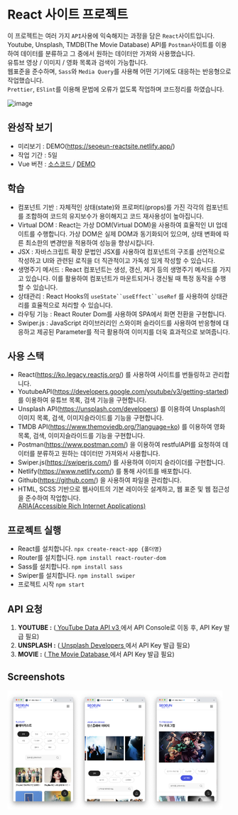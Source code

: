 # React 사이트 프로젝트

이 프로젝트는 여러 가지 `API`사용에 익숙해지는 과정을 담은 `React`사이트입니다.<br/>
Youtube, Unsplash, TMDB(The Movie Database) API를
`Postman`사이트를 이용하여 데이터를 분류하고 그 중에서 원하는 데이터만 가져와 사용했습니다.<br/>
유튜브 영상 / 이미지 / 영화 목록과 검색이 가능합니다.<br/>
웹표준을 준수하며, `Sass`와 `Media Query`를 사용해 어떤 기기에도 대응하는 반응형으로 작업했습니다.<br/>
`Prettier`, `ESlint`를 이용해 문법에 오류가 없도록 작업하며 코드정리를 하였습니다.

![image](https://github.com/SeoeunCho/site2023-react/blob/main/src/assets/img/scrrenshot/site2023-react-screenshot.png)

## 완성작 보기

- 미리보기 : DEMO(https://seoeun-reactsite.netlify.app/)
- 작업 기간 : 5일
- Vue 버전 : [ 소스코드 ](https://github.com/SeoeunCho/site2023-vue) / [DEMO](https://seoeun-vuesite.netlify.app/)

## 학습

- 컴포넌트 기반 : 자체적인 상태(state)와 프로퍼티(props)를 가진 각각의 컴포넌트를 조합하여 코드의 유지보수가 용이해지고 코드 재사용성이 높아집니다.
- Virtual DOM : React는 가상 DOM(Virtual DOM)을 사용하여 효율적인 UI 업데이트를 수행합니다. 가상 DOM은 실제 DOM과 동기화되어 있으며, 상태 변화에 따른 최소한의 변경만을 적용하여 성능을 향상시킵니다.
- JSX : 자바스크립트 확장 문법인 JSX를 사용하여 컴포넌트의 구조를 선언적으로 작성하고 UI와 관련된 로직을 더 직관적이고 가독성 있게 작성할 수 있습니다.
- 생명주기 메서드 : React 컴포넌트는 생성, 갱신, 제거 등의 생명주기 메서드를 가지고 있습니다. 이를 활용하여 컴포넌트가 마운트되거나 갱신될 때 특정 동작을 수행할 수 있습니다.
- 상태관리 : React Hooks의 `useState``useEffect``useRef` 를 사용하여 상태관리를 효율적으로 처리할 수 있습니다.
- 라우팅 기능 : React Router Dom를 사용하여 SPA에서 화면 전환을 구현합니다.
- Swiper.js : JavaScript 라이브러리인 스와이퍼 슬라이드를 사용하여 반응형에 대응하고 제공된 Parameter를 적극 활용하여 이미지를 더욱 효과적으로 보여줍니다.


## 사용 스택

- React(https://ko.legacy.reactjs.org/) 를 사용하여 사이트를 번들링하고 관리합니다.
- YoutubeAPI(https://developers.google.com/youtube/v3/getting-started) 를 이용하여 유튜브 목록, 검색 기능을 구현합니다.
- Unsplash API(https://unsplash.com/developers) 를 이용하여 Unsplash의 이미지 목록, 검색, 이미지슬라이드를 기능을 구현합니다.
- TMDB API(https://www.themoviedb.org/?language=ko) 를 이용하여 영화 목록, 검색, 이미지슬라이드를 기능을 구현합니다.
- Postman(https://www.postman.com/) 을 이용하여 restfulAPI를 요청하여 데이터를 분류하고 원하는 데이터만 가져와서 사용합니다.
- Swiper.js(https://swiperjs.com/) 를 사용하여 이미지 슬라이더를 구현합니다.
- Netlify(https://www.netlify.com/) 를 통해 사이트를 배포합니다.
- Github(https://github.com/) 을 사용하여 파일을 관리합니다.
- HTML, SCSS 기반으로 웹사이트의 기본 레이아웃 설계하고, 웹 표준 및 웹 접근성을 준수하여 작업합니다. <br />
  [ARIA(Accessible Rich Internet Applications)](https://developer.mozilla.org/en-US/docs/Web/Accessibility/ARIA/Roles)

## 프로젝트 실행

- React를 설치합니다. `npx create-react-app {폴더명}`
- Router를 설치합니다. `npm install react-router-dom`
- Sass를 설치합니다. `npm install sass`
- Swiper를 설치합니다. `npm install swiper`
- 프로젝트 시작 `npm start`

## API 요청

1. **YOUTUBE :** ([ YouTube Data API v3 ](https://developers.google.com/youtube/v3/getting-started)에서 API Console로 이동 후, API Key 발급 필요)
2. **UNSPLASH :** ([ Unsplash Developers ](https://unsplash.com/developers/)에서 API Key 발급 필요)
3. **MOVIE :** ([ The Movie Database ](https://www.themoviedb.org/?language=ko)에서 API Key 발급 필요)

## Screenshots

<div style="display: flex;">
  <img src="https://github.com/SeoeunCho/site2023-react/blob/main/src/assets/img/scrrenshot/site2023-react-mobile01.png" alt="image" width="32%" height="auto">
  <img src="https://github.com/SeoeunCho/site2023-react/blob/main/src/assets/img/scrrenshot/site2023-react-mobile02.png" alt="image" width="32%" height="auto">
  <img src="https://github.com/SeoeunCho/site2023-react/blob/main/src/assets/img/scrrenshot/site2023-react-mobile03.png" alt="image" width="32%" height="auto">
</div>
